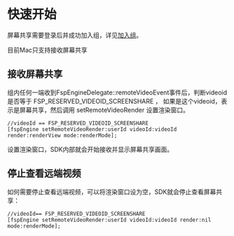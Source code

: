 # 快速开始

屏幕共享需要登录后并成功加入组，详见[加入组](../platform/prepare_mac.md)。

目前Mac只支持接收屏幕共享

## 接收屏幕共享

组内任何一端收到FspEngineDelegate::remoteVideoEvent事件后，判断videoid是否等于 FSP_RESERVED_VIDEOID_SCREENSHARE ，
如果是这个videoid，表示是屏幕共享，然后调用 setRemoteVideoRender 设置渲染窗口。

```objc
//videoId == FSP_RESERVED_VIDEOID_SCREENSHARE
[fspEngine setRemoteVideoRender:userId videoId:videoId render:renderView mode:renderMode];
```

设置渲染窗口，SDK内部就会开始接收并显示屏幕共享画面。

## 停止查看远端视频

如何需要停止查看远端视频，可以将渲染窗口设为空，SDK就会停止查看屏幕共享：

```objc
//videoId== FSP_RESERVED_VIDEOID_SCREENSHARE
[fspEngine setRemoteVideoRender:userId videoId:videoId render:nil mode:renderMode];
```

